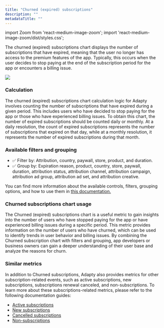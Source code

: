 ```yaml
---
title: "Churned (expired) subscriptions"
description: ""
metadataTitle: ""
---
```


import Zoom from 'react-medium-image-zoom';
import 'react-medium-image-zoom/dist/styles.css';

The churned (expired) subscriptions chart displays the number of subscriptions that have expired, meaning that the user no longer has access to the premium features of the app. Typically, this occurs when the user decides to stop paying at the end of the subscription period for the app or encounters a billing issue.


<Zoom>
  <img src={require('./img/2b882cd-small-CleanShot_2023-05-08_at_15.09.592x.webp').default}
  style={{
    border: '1px solid #727272', /* border width and color */
    width: '700px', /* image width */
    display: 'block', /* for alignment */
    margin: '0 auto' /* center alignment */
  }}
/>
</Zoom>





### Calculation

The churned (expired) subscriptions chart calculation logic for Adapty involves counting the number of subscriptions that have expired during a given period. This includes users who have decided to stop paying for the app or those who have experienced billing issues. To obtain this chart, the number of expired subscriptions should be counted daily or monthly. At a daily resolution, the count of expired subscriptions represents the number of subscriptions that expired on that day, while at a monthly resolution, it represents the number of expired subscriptions during that month.

### Available filters and grouping

- ✅ Filter by: Attribution, country, paywall, store, product, and duration. 
- ✅ Group by: Expiration reason, product, country, store, paywall, duration, attribution status, attribution channel, attribution campaign, attribution ad group, attribution ad set, and attribution creative.

You can find more information about the available controls, filters, grouping options, and how to use them in [this documentation.](controls-filters-grouping-compare-proceeds)

### Churned subscriptions chart usage

The Churned (expired) subscriptions chart is a useful metric to gain insights into the number of users who have stopped paying for the app or have experienced billing issues during a specific period. This metric provides information on the number of users who have churned, which can be used to identify trends in user behavior and billing issues. By combining the Churned subscription chart with filters and grouping, app developers or business owners can gain a deeper understanding of their user base and analyze the reasons for churn.

### Similar metrics

In addition to Churned subscriptions, Adapty also provides metrics for other subscription-related events, such as active subscriptions, new subscriptions, subscriptions renewal canceled, and non-subscriptions. To learn more about these subscriptions-related metrics, please refer to the following documentation guides:

- [Active subscriptions](active-subscriptions)
- [New subscriptions](reactivated-subscriptions)
- [Cancelled subscriptions](cancelled-subscriptions)
- [Non-subscriptions](non-subscriptions)